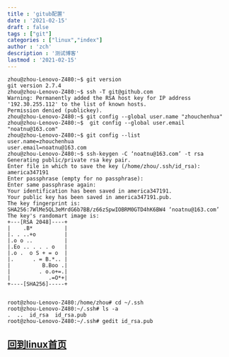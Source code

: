 ```yaml
---
title : 'gitub配置'
date : '2021-02-15'
draft : false
tags : ["git"]
categories : ["linux","index"]
author : 'zch'
description : '测试博客'
lastmod : '2021-02-15'
---
```


	zhou@zhou-Lenovo-Z480:~$ git version
	git version 2.7.4
	zhou@zhou-Lenovo-Z480:~$ ssh -T git@github.com
	Warning: Permanently added the RSA host key for IP address '192.30.255.112' to the list of known hosts.
	Permission denied (publickey).
	zhou@zhou-Lenovo-Z480:~$ git config --global user.name "zhouchenhua"
	zhou@zhou-Lenovo-Z480:~$  git config --global user.email "noatnu@163.com"
	zhou@zhou-Lenovo-Z480:~$ git config --list
	user.name=zhouchenhua
	user.email=noatnu@163.com
	zhou@zhou-Lenovo-Z480:~$ ssh-keygen -C ‘noatnu@163.com’ -t rsa
	Generating public/private rsa key pair.
	Enter file in which to save the key (/home/zhou/.ssh/id_rsa): america347191
	Enter passphrase (empty for no passphrase): 
	Enter same passphrase again: 
	Your identification has been saved in america347191.
	Your public key has been saved in america347191.pub.
	The key fingerprint is:
	SHA256:7WlMe5QL3eMrdG6b7BB/z66zSpwIOBRM0GTD4hK6BW4 ‘noatnu@163.com’
	The key's randomart image is:
	+---[RSA 2048]----+
	|    .B*          |
	|. . ..+o         |
	|.o o ..          |
	|.Eo .. . . . o   |
	|.o .  o S + = o  |
	|.      . = B.*.. |
	|          B.Boo .|
	|         . o.o+=.|
	|            .=O*+|
	+----[SHA256]-----+


	root@zhou-Lenovo-Z480:/home/zhou# cd ~/.ssh
	root@zhou-Lenovo-Z480:~/.ssh# ls -a
	.  ..  id_rsa  id_rsa.pub
	root@zhou-Lenovo-Z480:~/.ssh# gedit id_rsa.pub 
	
	
	
	
	
	
	
	
	
	
	
	
	
	
##  [回到linux首页](../index.md)


